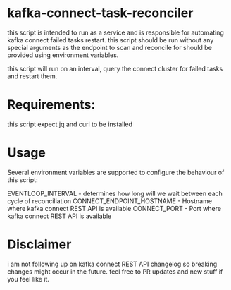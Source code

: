 # kafka-connect-task-reconciler

this script is intended to run as a service and is responsible for automating kafka connect failed tasks restart.
this script should be run without any special arguments as the endpoint to scan and reconcile for should be provided using environment variables.

this script will run on an interval, query the connect cluster for failed tasks and restart them.

# Requirements:

this script expect jq and curl to be installed

# Usage
Several environment variables are supported to configure the behaviour of this script:

EVENTLOOP_INTERVAL - determines how long will we wait between each cycle of reconciliation
CONNECT_ENDPOINT_HOSTNAME - Hostname where kafka connect REST API is available
CONNECT_PORT - Port where kafka connect REST API is available

# Disclaimer
i am not following up on kafka connect REST API changelog so breaking changes might occur in the future.
feel free to PR updates and new stuff if you feel like it.